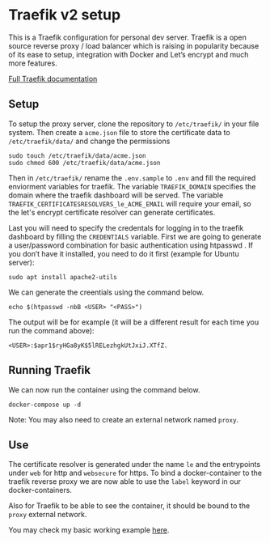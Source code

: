 # Traefik v2 setup
This is a Traefik configuration for personal dev server.
Traefik is a open source reverse proxy / load balancer which is raising in popularity because of its ease to setup, integration with Docker and Let’s encrypt and much more features.

[Full Traefik documentation](https://docs.traefik.io/v2.0/)

## Setup
To setup the proxy server, clone the repository to `/etc/traefik/` in your file system. Then create a `acme.json` file to store the certificate data to `/etc/traefik/data/` and change the permissions
```
sudo touch /etc/traefik/data/acme.json
sudo chmod 600 /etc/traefik/data/acme.json
```
Then in `/etc/traefik/` rename the `.env.sample` to `.env` and fill the required enviorment variables for traefik.
The variable `TRAEFIK_DOMAIN` specifies the domain where the traefik dashboard will be served. 
The variable `TRAEFIK_CERTIFICATESRESOLVERS_le_ACME_EMAIL` will require your email, so the let's encrypt certificate resolver can generate certificates.

Last you will need to specify the credentals for logging in to the traefik dashboard by filling the `CREDENTIALS` variable.
First we are going to generate a user/password combination for basic authentication using htpasswd . If you don’t have it installed, you need to do it first (example for Ubuntu server):
```
sudo apt install apache2-utils
```
We can generate the creentials using the command below.
```
echo $(htpasswd -nbB <USER> "<PASS>")
```

The output will be for example (it will be a different result for each time you run the command above):
```
<USER>:$apr1$ryHGa8yK$5lRELezhgkUtJxiJ.XTfZ.
```
## Running Traefik
We can now run the container using the command below.
```
docker-compose up -d
```
Note: You may also need to create an external network named `proxy`.

## Use
The certificate resolver is generated under the name `le` and the entrypoints under `web` for http and `websecure` for https.
To bind a docker-container to the traefik reverse proxy we are now able to use the `label` keyword in our docker-containers.

Also for Traefik to be able to see the container, it should be bound to the `proxy` external network.

You may check my basic working example [here](https://github.com/VakeDomen/Traefik-Whoami).
